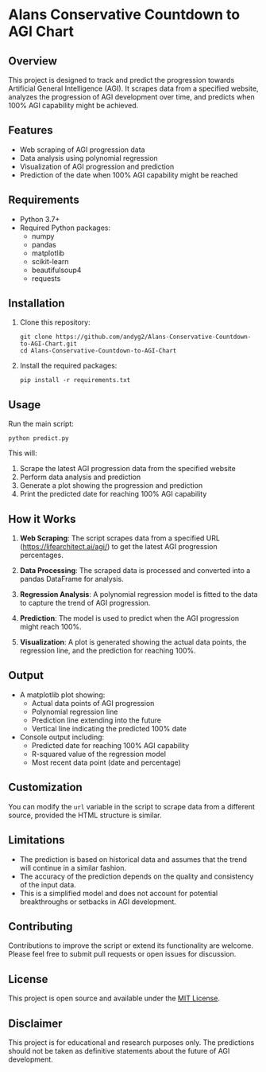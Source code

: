 # Alans Conservative Countdown to AGI Chart

## Overview

This project is designed to track and predict the progression towards Artificial General Intelligence (AGI). It scrapes data from a specified website, analyzes the progression of AGI development over time, and predicts when 100% AGI capability might be achieved.

## Features

- Web scraping of AGI progression data
- Data analysis using polynomial regression
- Visualization of AGI progression and prediction
- Prediction of the date when 100% AGI capability might be reached

## Requirements

- Python 3.7+
- Required Python packages:
  - numpy
  - pandas
  - matplotlib
  - scikit-learn
  - beautifulsoup4
  - requests

## Installation

1. Clone this repository:

   ```
   git clone https://github.com/andyg2/Alans-Conservative-Countdown-to-AGI-Chart.git
   cd Alans-Conservative-Countdown-to-AGI-Chart
   ```

2. Install the required packages:

   ```
   pip install -r requirements.txt
   ```

## Usage

Run the main script:

```
python predict.py
```

This will:

1. Scrape the latest AGI progression data from the specified website
2. Perform data analysis and prediction
3. Generate a plot showing the progression and prediction
4. Print the predicted date for reaching 100% AGI capability

## How it Works

1. **Web Scraping**: The script scrapes data from a specified URL (<https://lifearchitect.ai/agi/>) to get the latest AGI progression percentages.

2. **Data Processing**: The scraped data is processed and converted into a pandas DataFrame for analysis.

3. **Regression Analysis**: A polynomial regression model is fitted to the data to capture the trend of AGI progression.

4. **Prediction**: The model is used to predict when the AGI progression might reach 100%.

5. **Visualization**: A plot is generated showing the actual data points, the regression line, and the prediction for reaching 100%.

## Output

- A matplotlib plot showing:
  - Actual data points of AGI progression
  - Polynomial regression line
  - Prediction line extending into the future
  - Vertical line indicating the predicted 100% date
- Console output including:
  - Predicted date for reaching 100% AGI capability
  - R-squared value of the regression model
  - Most recent data point (date and percentage)

## Customization

You can modify the `url` variable in the script to scrape data from a different source, provided the HTML structure is similar.

## Limitations

- The prediction is based on historical data and assumes that the trend will continue in a similar fashion.
- The accuracy of the prediction depends on the quality and consistency of the input data.
- This is a simplified model and does not account for potential breakthroughs or setbacks in AGI development.

## Contributing

Contributions to improve the script or extend its functionality are welcome. Please feel free to submit pull requests or open issues for discussion.

## License

This project is open source and available under the [MIT License](LICENSE).

## Disclaimer

This project is for educational and research purposes only. The predictions should not be taken as definitive statements about the future of AGI development.
